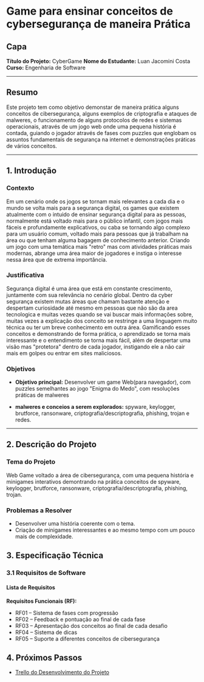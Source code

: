 # Game para ensinar conceitos de cybersegurança de maneira Prática

## Capa

**Título do Projeto:** CyberGame
**Nome do Estudante:** Luan Jacomini Costa
**Curso:** Engenharia de Software  

---

## Resumo

Este projeto tem como objetivo demonstar de maneira prática alguns conceitos de cibersegurança, alguns exemplos de criptografia e ataques de malweres, o funcionamento de alguns protocolos de redes e sistemas operacionais, através de um jogo web onde uma pequena história é contada, guiando o jogador através de fases com puzzles que englobam os assuntos fundamentais de segurança na internet e demonstrações práticas de vários conceitos.

---

## 1. Introdução

### Contexto

Em um cenário onde os jogos se tornam mais relevantes a cada dia e o mundo se volta mais para a segurança digital, os games que existem atualmente com o intuido de ensinar segurança digital para as pessoas, normalmente está voltado mais para o público infantil, com jogos mais fáceis e profundamente explicativos, ou caba se tornando algo complexo para um usuário comum, voltado mais para pessoas que já trabalham na área ou que tenham alguma bagagem de conhecimento anterior. Criando um jogo com uma temática mais "retro" mas com atividades práticas mais modernas, abrange uma área maior de jogadores e instiga o interesse nessa área que de extrema importância.

### Justificativa

Segurança digital é uma área que está em constante crescimento, juntamente com sua relevância no cenário global. Dentro da cyber segurança existem mutas áreas que chamam bastante atenção e despertam curiosidade até mesmo em pessoas que não são da area tecnologica e muitas vezes quando se vai buscar mais informações sobre, muitas vezes a explicação dos conceito se restringe a uma linguagem muito técnica ou ter um breve conhecimento em outra área. Gamificando esses conceitos e demonstrando de forma prática, o aprendizado se torna mais interessante e o entendimento se torna mais fácil, além de despertar uma visão mas "protetora" dentro de cada jogador, instigando ele a não cair mais em golpes ou entrar em sites maliciosos.


### Objetivos

- **Objetivo principal:** Desenvolver um game Web(para navegador), com puzzles semelhantes ao jogo "Enigma do Medo", com resoluções práticas de malweres

- **malweres e conceios a serem explorados:** spyware, keylogger, brutforce, ransonware, criptografia/descriptografia, phishing, trojan e redes.

---

## 2. Descrição do Projeto

### Tema do Projeto

Web Game voltado a área de cibersegurança, com uma pequena história e minigames interativos demontrando na prática conceitos de spyware, keylogger, brutforce, ransonware, criptografia/descriptografia, phishing, trojan.

### Problemas a Resolver

- Desenvolver uma história coerente com o tema.
- Criação de minigames interessantes e ao mesmo tempo com um pouco mais de complexidade.

## 3. Especificação Técnica

### 3.1 Requisitos de Software

#### Lista de Requisitos

**Requisitos Funcionais (RF):**

- RF01 – Sistema de fases com progressão
- RF02 – Feedback e pontuação ao final de cada fase
- RF03 – Apresentação dos conceitos ao final de cada desafio
- RF04 – Sistema de dicas
- RF05 – Suporte a diferentes conceitos de cibersegurança


## 4. Próximos Passos

- [Trello do Desenvolvimento do Projeto](https://trello.com/b/K4ynR7fl/portifolio-de-projeto)
